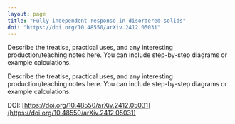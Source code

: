 ```yaml
---
layout: page
title: "Fully independent response in disordered solids"
doi: "https://doi.org/10.48550/arXiv.2412.05031"
---
```


Describe the treatise, practical uses, and any interesting production/teaching notes here. You can include step-by-step diagrams or example calculations.


Describe the treatise, practical uses, and any interesting production/teaching notes here. You can include step-by-step diagrams or example calculations.

DOI: [https://doi.org/10.48550/arXiv.2412.05031](https://doi.org/10.48550/arXiv.2412.05031)

